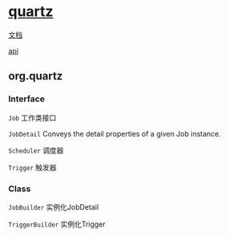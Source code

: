 # [quartz](https://www.quartz-scheduler.org/)

[文档](https://www.quartz-scheduler.org/documentation/quartz-2.3.0/)

[api](https://www.quartz-scheduler.org/api/2.3.0/index.html)

## org.quartz

### Interface

`Job` 工作类接口

`JobDetail` Conveys the detail properties of a given Job instance.

`Scheduler` 调度器

`Trigger` 触发器

### Class

`JobBuilder` 实例化JobDetail

`TriggerBuilder` 实例化Trigger
